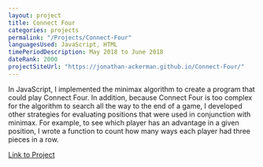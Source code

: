 ```yaml
---
layout: project
title: Connect Four
categories: projects
permalink: "/Projects/Connect-Four"
languagesUsed: JavaScript, HTML
timePeriodDescription: May 2018 to June 2018
dateRank: 2000
projectSiteUrl: "https://jonathan-ackerman.github.io/Connect-Four/"
---
```


In JavaScript, I implemented the minimax algorithm to create a program that could play Connect Four. In addition, because Connect Four is too complex for the algorithm to search all the way to the end of a game, I  developed other strategies for evaluating positions that were used in conjunction with minimax. For example, to see which player has an advantage in a given position, I wrote a function to count how many ways each player had three pieces in a row.

<a href = "{{ page.projectSiteUrl }}">Link to Project</a>